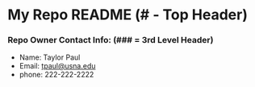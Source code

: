 # My Repo README (# - Top Header)

### Repo Owner Contact Info: (### = 3rd Level Header)

* Name: Taylor Paul
* Email: tpaul@usna.edu
* phone: 222-222-2222
